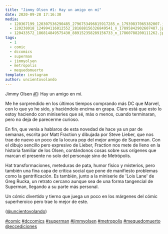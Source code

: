 ```yaml
---
title: "Jimmy Olsen #1: Hay un amigo en mí"
date: 2020-09-28 17:16:30
media: 
  - 120367199_120307536290485_2796753496815917285_n_17939837065382007.jpg
  - 120238018_124994116012552_281688156326849541_n_17895842902607487.jpg
  - 120433572_186814849575430_889152358289156733_n_17860788200111262.jpg
tags: 
  - 1
  - comic
  - dccomics
  - superman
  - jimmyolsen
  - metropolis
  - mequedomuerto
template: instagram
author: uncientovolando
---
```


Jimmy Olsen [#1](/tags/1): Hay un amigo en mí.

Me he sorprendido en los últimos tiempos comprando más DC que Marvel, con lo que yo he sido, y haciéndolo encima en grapa. Claro está que esto lo estoy haciendo con miniseries que sé, más o menos, cuando terminaran, pero no deja de parecerme curioso.

En fin, que venía a hablaros de esta novedad de hace ya un par de semanas, escrita por Matt Fraction y dibujada por Steve Lieber, que nos trae de nuevo un poco de la locura pop del mejor amigo de Superman. Con el dibujo sencillo pero expresivo de Lieber, Fraction nos mete de lleno en la historia familiar de los Olsen, contándonos cosas sobre sus orígenes que marcan el presente no solo del personaje sino de Metrópolis.

Hat transformaciones, meteduras de pata, humor físico y misterios, pero también una fina capa de crítica social que pone de manifiesto problemas como la gentrificación. Es también, junto a la miniserie de 'Lois Lane' de Greg Rucka, un retrato cercano aunque sea de una forma tangencial de Superman, llegando a su parte más personal.

Un cómic divertido y tierno que juega un poco en los márgenes del cómic superheroico pero trae lo mejor de este.

([@uncientovolando](https://instagram.com/uncientovolando))

[#comic](/tags/comic) [#dccomics](/tags/dccomics) [#superman](/tags/superman) [#jimmyolsen](/tags/jimmyolsen) [#metropolis](/tags/metropolis) [#mequedomuerto](/tags/mequedomuerto) [@eccediciones](https://instagram.com/eccediciones)
